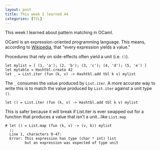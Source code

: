 ```yaml
---
layout: post
title: This week I learned 44
categories: [TIL]
---
```


This week I learned about pattern matching in OCaml.

OCaml is an expression-oriented programming language. This means, according to
[Wikipedia], that "every expression yields a value."

Procedures that rely on side-effects often yield a unit (i.e. `()`).

```
let mylist = [ (1, 'a'); (2, 'b'); (3, 'c'); (4, 'd'); (5, 'e') ]
let mytable = Hashtbl.create 42
let _ = List.iter (fun (k, v) -> Hashtbl.add tbl k v) mylist
```

The `_` consumes the value produced by `List.iter`. A more accurate way to
write this is to match the value produced by `List.iter` against a unit type
`()`.

```
let () = List.iter (fun (k, v) -> Hashtbl.add tbl k v) mylist
```

This is safer because it will break if List.iter is ever swapped out for a
function that produces a value that isn't a unit...like `List.map`

```
# let () = List.map (fun (k, v) -> (v, k)) mylist
  ;;
  Line 1, characters 9-47:
  Error: This expression has type (char * int) list
         but an expression was expected of type unit
```

[Wikipedia]: https://en.wikipedia.org/wiki/Expression-oriented_programming_language
